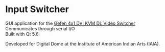 # Input Switcher
GUI application for the [Gefen 4x1 DVI KVM DL Video Switcher](http://www.gefen.com/kvm/ext-dvikvm-441dl.jsp?prod_id=8786)  
Communicates through serial I/O  
Built with Qt 5.6

Developed for Digital Dome at the Institute of American Indian Arts (IAIA).
